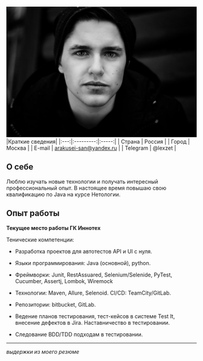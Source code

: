 ![](lex.png)
|Краткие сведения|
|:---:|:---------:|:-----:|
| Страна      | Россия       |
| Город       | Москва       |
| E-mail      | arakusei-san@yandex.ru |
| Telegram    | @lexzet |

О себе
---------
Люблю изучать новые технологии и получать интересный профессиональный опыт.
В настоящее время повышаю свою квалификацию по Java на курсе Нетологии.

Опыт работы
----------

**Текущее место работы ГК Иннотех**

Тенические компетенции:

* Разработка проектов для автотестов API и UI с нуля.

* Языки программирования: Java (основной), python.

* Фреймворки: Junit, RestAssuared,
Selenium/Selenide, PyTest, Cucumber, Assertj, Lombok,
Wiremock

* Технологии: Maven, Allure, Selenoid.
CI/CD: TeamCity/GitLab.

* Репозитории: bitbucket, GitLab.

* Ведение планов тестирования, тест-кейсов в системе
Test It, внесение дефектов в Jira. Наставничество в
тестировании.

* Следование BDD/TDD подходам в тестировании.

*** 
*выдержки из моего резюме* 
